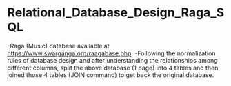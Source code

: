 # Relational_Database_Design_Raga_SQL

-Raga (Music) database available at https://www.swarganga.org/raagabase.php.
-Following the normalization rules of database design and after understanding the relationships among different columns, split the
above database (1 page) into 4 tables and then joined those 4 tables (JOIN command) to get back the original database.

